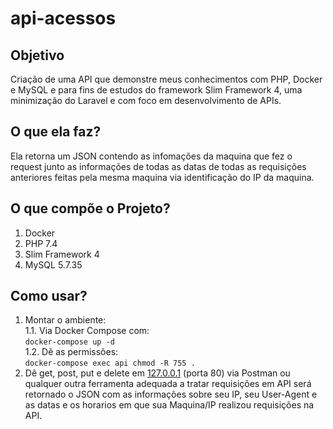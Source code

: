 # api-acessos

## Objetivo
Criação de uma API que demonstre meus conhecimentos com PHP, Docker e MySQL e para fins de estudos do framework Slim Framework 4, uma minimização do Laravel e com foco em desenvolvimento de APIs.

## O que ela faz?
Ela retorna um JSON contendo as infomações da maquina que fez o request junto as informações de todas as datas de todas as requisições anteriores feitas pela mesma maquina via identificação do IP da maquina.

## O que compõe o Projeto?
1. Docker
2. PHP 7.4
3. Slim Framework 4
4. MySQL 5.7.35

## Como usar?
1. Montar o ambiente:<br />
1.1. Via Docker Compose com:<br />
```docker-compose up -d```<br />
1.2. Dê as permissões:<br />
```docker-compose exec api chmod -R 755 .```<br />
2. Dê get, post, put e delete em [127.0.0.1](http://127.0.0.1/) (porta 80) via Postman ou qualquer outra ferramenta adequada a tratar requisições em API será retornado o JSON com as informações sobre seu IP, seu User-Agent e as datas e os horarios em que sua Maquina/IP realizou requisições na API.
